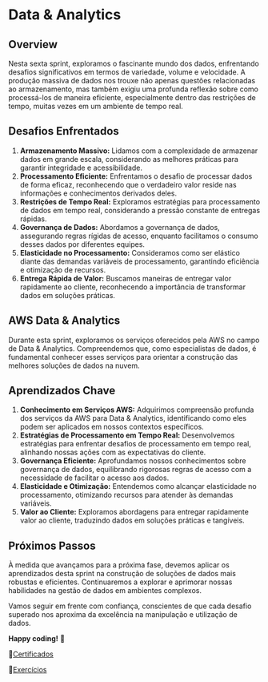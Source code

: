 
# Data & Analytics

## Overview

Nesta sexta sprint, exploramos o fascinante mundo dos dados, enfrentando desafios significativos em termos de variedade, volume e velocidade. A produção massiva de dados nos trouxe não apenas questões relacionadas ao armazenamento, mas também exigiu uma profunda reflexão sobre como processá-los de maneira eficiente, especialmente dentro das restrições de tempo, muitas vezes em um ambiente de tempo real.

## Desafios Enfrentados

1. **Armazenamento Massivo:** Lidamos com a complexidade de armazenar dados em grande escala, considerando as melhores práticas para garantir integridade e acessibilidade.
2. **Processamento Eficiente:** Enfrentamos o desafio de processar dados de forma eficaz, reconhecendo que o verdadeiro valor reside nas informações e conhecimentos derivados deles.
3. **Restrições de Tempo Real:** Exploramos estratégias para processamento de dados em tempo real, considerando a pressão constante de entregas rápidas.
4. **Governança de Dados:** Abordamos a governança de dados, assegurando regras rígidas de acesso, enquanto facilitamos o consumo desses dados por diferentes equipes.
5. **Elasticidade no Processamento:** Consideramos como ser elástico diante das demandas variáveis de processamento, garantindo eficiência e otimização de recursos.
6. **Entrega Rápida de Valor:** Buscamos maneiras de entregar valor rapidamente ao cliente, reconhecendo a importância de transformar dados em soluções práticas.

## AWS Data & Analytics

Durante esta sprint, exploramos os serviços oferecidos pela AWS no campo de Data & Analytics. Compreendemos que, como especialistas de dados, é fundamental conhecer esses serviços para orientar a construção das melhores soluções de dados na nuvem.

## Aprendizados Chave

1. **Conhecimento em Serviços AWS:** Adquirimos compreensão profunda dos serviços da AWS para Data & Analytics, identificando como eles podem ser aplicados em nossos contextos específicos.
2. **Estratégias de Processamento em Tempo Real:** Desenvolvemos estratégias para enfrentar desafios de processamento em tempo real, alinhando nossas ações com as expectativas do cliente.
3. **Governança Eficiente:** Aprofundamos nossos conhecimentos sobre governança de dados, equilibrando rigorosas regras de acesso com a necessidade de facilitar o acesso aos dados.
4. **Elasticidade e Otimização:** Entendemos como alcançar elasticidade no processamento, otimizando recursos para atender às demandas variáveis.
5. **Valor ao Cliente:** Exploramos abordagens para entregar rapidamente valor ao cliente, traduzindo dados em soluções práticas e tangíveis.

## Próximos Passos

À medida que avançamos para a próxima fase, devemos aplicar os aprendizados desta sprint na construção de soluções de dados mais robustas e eficientes. Continuaremos a explorar e aprimorar nossas habilidades na gestão de dados em ambientes complexos.

Vamos seguir em frente com confiança, conscientes de que cada desafio superado nos aproxima da excelência na manipulação e utilização de dados.

**Happy coding!** 🚀

📁[Certificados](CERTIFICADOS/)

📁[Exercícios](EXERCÍCIOS/)
